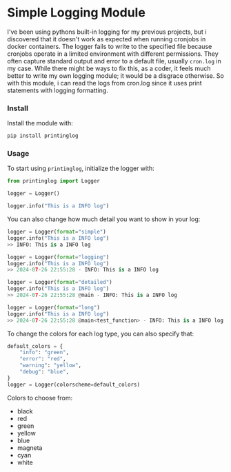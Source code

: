 # Simple Logging Module

I've been using pythons built-in logging for my previous projects, but i discovered that it doesn't work as expected when running cronjobs in docker containers. The logger fails to write to the specified file because cronjobs operate in a limited environment with different permissions. They often capture standard output and error to a default file, usually ```cron.log``` in my case. While there might be ways to fix this, as a coder, it feels much better to write my own logging module; it would be a disgrace otherwise. So with this module, i can read the logs from cron.log since it uses print statements with logging formatting.

### Install
Install the module with:
```bash
pip install printinglog
```

### Usage
To start using `printinglog`, initialize the logger with:
```python
from printinglog import Logger

logger = Logger()

logger.info("This is a INFO log")
```

You can also change how much detail you want to show in your log:
```python
logger = Logger(format="simple")
logger.info("This is a INFO log")
>> INFO: This is a INFO log

logger = Logger(format="logging")
logger.info("This is a INFO log")
>> 2024-07-26 22:55:28 - INFO: This is a INFO log

logger = Logger(format="detailed")
logger.info("This is a INFO log")
>> 2024-07-26 22:55:28 @main - INFO: This is a INFO log

logger = Logger(format="long")
logger.info("This is a INFO log")
>> 2024-07-26 22:55:28 @main<test_function> - INFO: This is a INFO log
```

To change the colors for each log type, you can also specify that:
```python
default_colors = {
    "info": "green",
    "error": "red",
    "warning": "yellow",
    "debug": "blue",
}
logger = Logger(colorscheme=default_colors)
```

Colors to choose from:
* black
* red
* green
* yellow
* blue
* magneta
* cyan
* white

